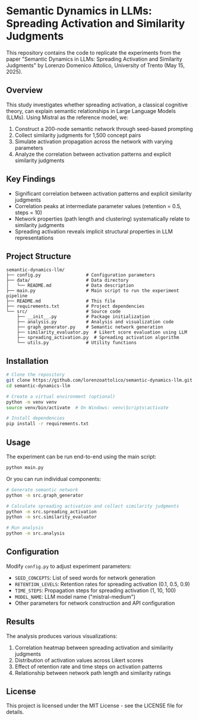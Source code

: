 # Semantic Dynamics in LLMs: Spreading Activation and Similarity Judgments

This repository contains the code to replicate the experiments from the paper "Semantic Dynamics in LLMs: Spreading Activation and Similarity Judgments" by Lorenzo Domenico Attolico, University of Trento (May 15, 2025).

## Overview

This study investigates whether spreading activation, a classical cognitive theory, can explain semantic relationships in Large Language Models (LLMs). Using Mistral as the reference model, we:

1. Construct a 200-node semantic network through seed-based prompting
2. Collect similarity judgments for 1,500 concept pairs
3. Simulate activation propagation across the network with varying parameters
4. Analyze the correlation between activation patterns and explicit similarity judgments

## Key Findings

- Significant correlation between activation patterns and explicit similarity judgments
- Correlation peaks at intermediate parameter values (retention = 0.5, steps = 10)
- Network properties (path length and clustering) systematically relate to similarity judgments
- Spreading activation reveals implicit structural properties in LLM representations

## Project Structure

```
semantic-dynamics-llm/
├── config.py                 # Configuration parameters
├── data/                     # Data directory
│   └── README.md             # Data description
├── main.py                   # Main script to run the experiment pipeline
├── README.md                 # This file
├── requirements.txt          # Project dependencies
└── src/                      # Source code
    ├── __init__.py           # Package initialization
    ├── analysis.py           # Analysis and visualization code
    ├── graph_generator.py    # Semantic network generation
    ├── similarity_evaluator.py  # Likert score evaluation using LLM
    ├── spreading_activation.py  # Spreading activation algorithm
    └── utils.py              # Utility functions
```

## Installation

```bash
# Clone the repository
git clone https://github.com/lorenzoattolico/semantic-dynamics-llm.git
cd semantic-dynamics-llm

# Create a virtual environment (optional)
python -m venv venv
source venv/bin/activate  # On Windows: venv\Scripts\activate

# Install dependencies
pip install -r requirements.txt
```

## Usage

The experiment can be run end-to-end using the main script:

```bash
python main.py
```

Or you can run individual components:

```bash
# Generate semantic network
python -m src.graph_generator

# Calculate spreading activation and collect similarity judgments
python -m src.spreading_activation
python -m src.similarity_evaluator

# Run analysis
python -m src.analysis
```

## Configuration

Modify `config.py` to adjust experiment parameters:

- `SEED_CONCEPTS`: List of seed words for network generation
- `RETENTION_LEVELS`: Retention rates for spreading activation (0.1, 0.5, 0.9)
- `TIME_STEPS`: Propagation steps for spreading activation (1, 10, 100)
- `MODEL_NAME`: LLM model name ("mistral-medium")
- Other parameters for network construction and API configuration

## Results

The analysis produces various visualizations:

1. Correlation heatmap between spreading activation and similarity judgments
2. Distribution of activation values across Likert scores
3. Effect of retention rate and time steps on activation patterns
4. Relationship between network path length and similarity ratings


## License

This project is licensed under the MIT License - see the LICENSE file for details.
